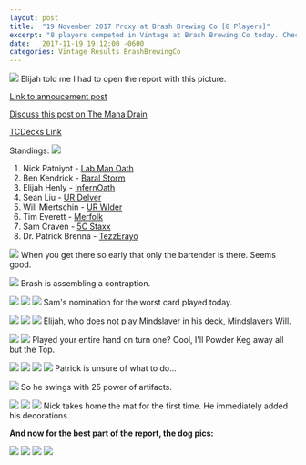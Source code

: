 ```yaml
---
layout: post
title:  "19 November 2017 Proxy at Brash Brewing Co [8 Players]"
excerpt: "8 players competed in Vintage at Brash Brewing Co today. Check out the results!"
date:   2017-11-19 19:12:00 -0600
categories: Vintage Results BrashBrewingCo
---
```


![](https://images.lonestarlhurgoyfs.com/2017-11-19/1.jpg)
Elijah told me I had to open the report with this picture.

[Link to annoucement post](http://themanadrain.com/topic/1601/11-19-17-houston-tx-100-proxy-vintage-brash-brewing-co)

[Discuss this post on The Mana Drain](http://themanadrain.com/topic/1609/19-november-2017-proxy-vintage-brash-brewing-co-8-players)

[TCDecks Link](http://www.tcdecks.net/deck.php?id=25632)

Standings:
![](https://images.lonestarlhurgoyfs.com/2017-11-19/standings.jpg)

1. Nick Patniyot - [Lab Man Oath](https://images.lonestarlhurgoyfs.com/2017-11-19/deck-1.jpg)
2. Ben Kendrick - [Baral Storm](https://images.lonestarlhurgoyfs.com/2017-11-19/deck-2.jpg)
3. Elijah Henly - [InfernOath](https://images.lonestarlhurgoyfs.com/2017-11-19/deck-3.jpg)
4. Sean Liu - [UR Delver](https://images.lonestarlhurgoyfs.com/2017-11-19/deck-4.jpg)
5. Will Miertschin - [UR Wlder](https://images.lonestarlhurgoyfs.com/2017-11-19/deck-5.jpg)
6. Tim Everett - [Merfolk](https://images.lonestarlhurgoyfs.com/2017-11-19/deck-6.jpg)
7. Sam Craven - [5C Staxx](https://images.lonestarlhurgoyfs.com/2017-11-19/deck-7.jpg)
8. Dr. Patrick Brenna - [TezzErayo](https://images.lonestarlhurgoyfs.com/2017-11-19/deck-8.jpg)




![](https://images.lonestarlhurgoyfs.com/2017-11-19/2.jpg)
When you get there so early that only the bartender is there. Seems good.

![](https://images.lonestarlhurgoyfs.com/2017-11-19/3.jpg)
Brash is assembling a contraption.

![](https://images.lonestarlhurgoyfs.com/2017-11-19/4.jpg)
![](https://images.lonestarlhurgoyfs.com/2017-11-19/5.jpg)
![](https://images.lonestarlhurgoyfs.com/2017-11-19/6.jpg)
Sam's nomination for the worst card played today.

![](https://images.lonestarlhurgoyfs.com/2017-11-19/7.jpg)
![](https://images.lonestarlhurgoyfs.com/2017-11-19/8.jpg)
![](https://images.lonestarlhurgoyfs.com/2017-11-19/9.jpg)
Elijah, who does not play Mindslaver in his deck, Mindslavers Will.

![](https://images.lonestarlhurgoyfs.com/2017-11-19/10.jpg)
![](https://images.lonestarlhurgoyfs.com/2017-11-19/11.jpg)
Played your entire hand on turn one? Cool, I'll Powder Keg away all but the Top.

![](https://images.lonestarlhurgoyfs.com/2017-11-19/12.jpg)
![](https://images.lonestarlhurgoyfs.com/2017-11-19/13.jpg)
![](https://images.lonestarlhurgoyfs.com/2017-11-19/14.jpg)
![](https://images.lonestarlhurgoyfs.com/2017-11-19/15.jpg)
Patrick is unsure of what to do...

![](https://images.lonestarlhurgoyfs.com/2017-11-19/16.jpg)
So he swings with 25 power of artifacts.

![](https://images.lonestarlhurgoyfs.com/2017-11-19/17.jpg)
![](https://images.lonestarlhurgoyfs.com/2017-11-19/18.jpg)
![](https://images.lonestarlhurgoyfs.com/2017-11-19/19.jpg)
Nick takes home the mat for the first time. He immediately added his decorations.

**And now for the best part of the report, the dog pics:**

![](https://images.lonestarlhurgoyfs.com/2017-11-19/20.jpg)
![](https://images.lonestarlhurgoyfs.com/2017-11-19/21.jpg)
![](https://images.lonestarlhurgoyfs.com/2017-11-19/22.jpg)
![](https://images.lonestarlhurgoyfs.com/2017-11-19/23.jpg)